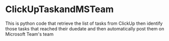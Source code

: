 # ClickUpTaskandMSTeam
This is python code that retrieve the list of tasks from ClickUp then identify those tasks that reached their duedate and then automatically post them on Microsoft Team's team
